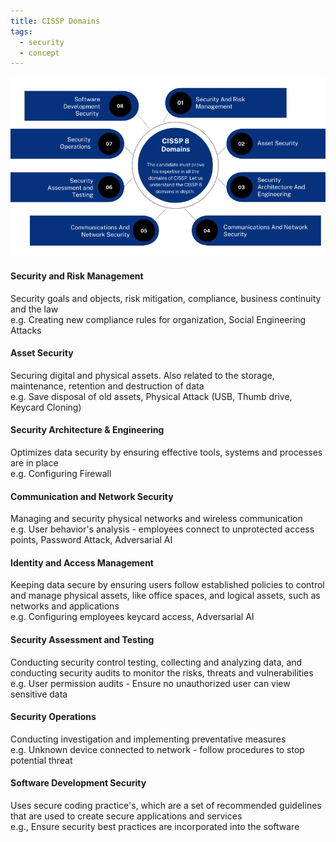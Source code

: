 ```yaml
---
title: CISSP Domains
tags:
  - security
  - concept
---
```


![CISSP Domains|600](../images/cissp-security-domains.png)

#### Security and Risk Management  
Security goals and objects, risk mitigation, compliance, business continuity and the law  
e.g. Creating new compliance rules for organization, Social Engineering Attacks

#### Asset Security
Securing digital and physical assets. Also related to the storage, maintenance, retention and destruction of data  
e.g. Save disposal of old assets, Physical Attack (USB, Thumb drive, Keycard Cloning)

#### Security Architecture & Engineering
Optimizes data security by ensuring effective tools, systems and processes are in place  
e.g. Configuring Firewall

#### Communication and Network Security  
Managing and security physical networks and wireless communication  
e.g. User behavior's analysis - employees connect to unprotected access points, Password Attack, Adversarial AI

#### Identity and Access Management
Keeping data secure by ensuring users follow established policies to control and manage physical assets, like office spaces, and logical assets, such as networks and applications  
e.g. Configuring employees keycard access, Adversarial AI

#### Security Assessment and Testing  
Conducting security control testing, collecting and analyzing data, and conducting security audits to monitor the risks, threats and vulnerabilities  
e.g. User permission audits - Ensure no unauthorized user can view sensitive data

#### Security Operations
Conducting investigation and implementing preventative measures  
e.g. Unknown device connected to network - follow procedures to stop potential threat

#### Software Development Security  
Uses secure coding practice's, which are a set of recommended guidelines that are used to create secure applications and services  
e.g., Ensure security best practices are incorporated into the software